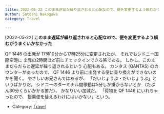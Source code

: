 ```yaml
---
title: 2022-05-22 このまま遅延が繰り返されると心配なので、便を変更するよう頼むがうまくいかなかった
author: Satoshi Nakagawa
category: Travel

---
```


[2022-05-22] **このまま遅延が繰り返されると心配なので、便を変更するよう頼むがうまくいかなかった** 

 QF 1446 の出発が 17時10分から17時25分に変更されたが、
それでもシドニー国際空港に
出発の2時間ほど前にチェックインできる筈である。
しかし、このままだらだらと遅延が繰り返されるという
心配もある。
カンタス (QANTAS) のカウンターがあったので、
QF 1446 より前に出発する便に乗り換えができないのかを聞く。
やさしいお兄さんではあるが、
「だいじょうぶ・だいじょうぶ」というばかりだ。
シドニーのターミナル間移動は5分しか掛からないとか
（たぶん30分くらいかかる筈だ）、
かなりいい加減だ。
「荷物を QF 1446 にいれちゃったので、
搭乗便を替えるわけにはいかない」という。

- Category: [Travel](https://merapano.github.io/categories.html#Travel)

